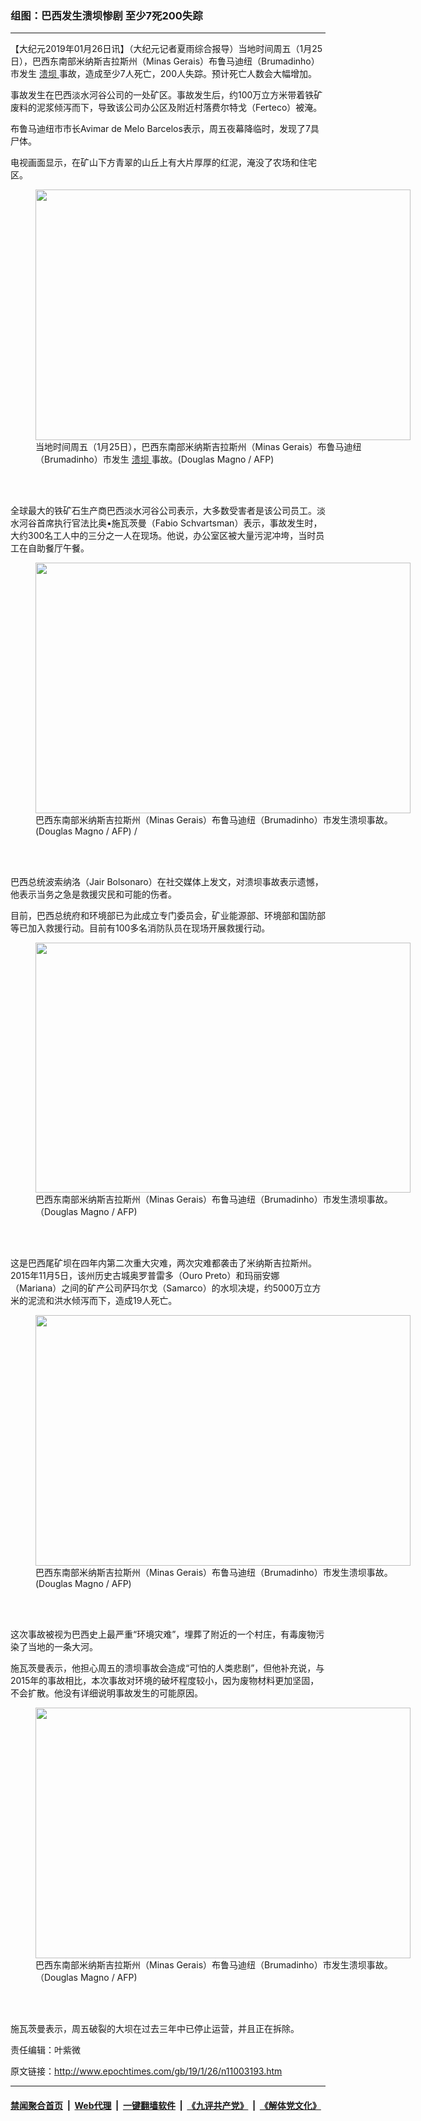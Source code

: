 ### 组图：巴西发生溃坝惨剧 至少7死200失踪
------------------------

<p>
 【大纪元2019年01月26日讯】（大纪元记者夏雨综合报导）当地时间周五（1月25日），巴西东南部米纳斯吉拉斯州（Minas Gerais）布鲁马迪纽（Brumadinho）市发生
 <a href="http://www.epochtimes.com/gb/tag/%E6%BA%83%E5%9D%9D.html">
  溃坝
 </a>
 事故，造成至少7人死亡，200人失踪。预计死亡人数会大幅增加。
</p>
<p>
 事故发生在巴西淡水河谷公司的一处矿区。事故发生后，约100万立方米带着铁矿废料的泥浆倾泻而下，导致该公司办公区及附近村落费尔特戈（Ferteco）被淹。
</p>
<p>
 布鲁马迪纽市市长Avimar de Melo Barcelos表示，周五夜幕降临时，发现了7具尸体。
</p>
<p>
 电视画面显示，在矿山下方青翠的山丘上有大片厚厚的红泥，淹没了农场和住宅区。
</p>
<figure class="wp-caption aligncenter" id="attachment_11003213" style="width: 600px">
 <a href="http://i.epochtimes.com/assets/uploads/2019/01/000_1CN7R5.jpg">
  <img alt="" class="size-large wp-image-11003213" height="401" src="http://i.epochtimes.com/assets/uploads/2019/01/000_1CN7R5-600x401.jpg" width="600"/>
 </a>
 <br/><figcaption class="wp-caption-text">
  当地时间周五（1月25日），巴西东南部米纳斯吉拉斯州（Minas Gerais）布鲁马迪纽（Brumadinho）市发生
  <a href="http://www.epochtimes.com/gb/tag/%E6%BA%83%E5%9D%9D.html">
   溃坝
  </a>
  事故。(Douglas Magno / AFP)
 </figcaption><br/>
</figure><br/>
<p>
 全球最大的铁矿石生产商巴西淡水河谷公司表示，大多数受害者是该公司员工。淡水河谷首席执行官法比奥•施瓦茨曼（Fabio Schvartsman）表示，事故发生时，大约300名工人中的三分之一人在现场。他说，办公室区被大量污泥冲垮，当时员工在自助餐厅午餐。
</p>
<figure class="wp-caption aligncenter" id="attachment_11003217" style="width: 600px">
 <a href="http://i.epochtimes.com/assets/uploads/2019/01/000_1CN804.jpg">
  <img alt="" class="size-large wp-image-11003217" height="401" src="http://i.epochtimes.com/assets/uploads/2019/01/000_1CN804-600x401.jpg" width="600"/>
 </a>
 <br/><figcaption class="wp-caption-text">
  巴西东南部米纳斯吉拉斯州（Minas Gerais）布鲁马迪纽（Brumadinho）市发生溃坝事故。(Douglas Magno / AFP) /
 </figcaption><br/>
</figure><br/>
<p>
 巴西总统波索纳洛（Jair Bolsonaro）在社交媒体上发文，对溃坝事故表示遗憾，他表示当务之急是救援灾民和可能的伤者。
</p>
<p>
 目前，巴西总统府和环境部已为此成立专门委员会，矿业能源部、环境部和国防部等已加入救援行动。目前有100多名消防队员在现场开展救援行动。
</p>
<figure class="wp-caption aligncenter" id="attachment_11003214" style="width: 600px">
 <a href="http://i.epochtimes.com/assets/uploads/2019/01/000_1CN7R8.jpg">
  <img alt="" class="size-large wp-image-11003214" height="400" src="http://i.epochtimes.com/assets/uploads/2019/01/000_1CN7R8-600x400.jpg" width="600"/>
 </a>
 <br/><figcaption class="wp-caption-text">
  巴西东南部米纳斯吉拉斯州（Minas Gerais）布鲁马迪纽（Brumadinho）市发生溃坝事故。（Douglas Magno / AFP)
 </figcaption><br/>
</figure><br/>
<p>
 这是巴西尾矿坝在四年内第二次重大灾难，两次灾难都袭击了米纳斯吉拉斯州。2015年11月5日，该州历史古城奥罗普雷多（Ouro Preto）和玛丽安娜（Mariana）之间的矿产公司萨玛尔戈（Samarco）的水坝决堤，约5000万立方米的泥流和洪水倾泻而下，造成19人死亡。
</p>
<figure class="wp-caption aligncenter" id="attachment_11003215" style="width: 600px">
 <a href="http://i.epochtimes.com/assets/uploads/2019/01/000_1CN8RN.jpg">
  <img alt="" class="size-large wp-image-11003215" height="401" src="http://i.epochtimes.com/assets/uploads/2019/01/000_1CN8RN-600x401.jpg" width="600"/>
 </a>
 <br/><figcaption class="wp-caption-text">
  巴西东南部米纳斯吉拉斯州（Minas Gerais）布鲁马迪纽（Brumadinho）市发生溃坝事故。(Douglas Magno / AFP)
 </figcaption><br/>
</figure><br/>
<p>
 这次事故被视为巴西史上最严重“环境灾难”，埋葬了附近的一个村庄，有毒废物污染了当地的一条大河。
</p>
<p>
 施瓦茨曼表示，他担心周五的溃坝事故会造成“可怕的人类悲剧”，但他补充说，与2015年的事故相比，本次事故对环境的破坏程度较小，因为废物材料更加坚固，不会扩散。他没有详细说明事故发生的可能原因。
</p>
<figure class="wp-caption aligncenter" id="attachment_11003216" style="width: 600px">
 <a href="http://i.epochtimes.com/assets/uploads/2019/01/000_1CN802.jpg">
  <img alt="" class="size-large wp-image-11003216" height="401" src="http://i.epochtimes.com/assets/uploads/2019/01/000_1CN802-600x401.jpg" width="600"/>
 </a>
 <br/><figcaption class="wp-caption-text">
  巴西东南部米纳斯吉拉斯州（Minas Gerais）布鲁马迪纽（Brumadinho）市发生溃坝事故。（Douglas Magno / AFP)
 </figcaption><br/>
</figure><br/>
<p>
 施瓦茨曼表示，周五破裂的大坝在过去三年中已停止运营，并且正在拆除。
</p>
<div class="video_fit_container">
</div>
<div class="video_fit_container">
</div>
<p>
 责任编辑：叶紫微
</p>

原文链接：http://www.epochtimes.com/gb/19/1/26/n11003193.htm


------------------------
#### [禁闻聚合首页](https://github.com/gfw-breaker/banned-news/blob/master/README.md) &nbsp;|&nbsp; [Web代理](https://github.com/gfw-breaker/open-proxy/blob/master/README.md) &nbsp;|&nbsp; [一键翻墙软件](https://github.com/gfw-breaker/nogfw/blob/master/README.md) &nbsp;|&nbsp; [《九评共产党》](https://github.com/gfw-breaker/9ping.md/blob/master/README.md#九评之一评共产党是什么) &nbsp;|&nbsp; [《解体党文化》](https://github.com/gfw-breaker/jtdwh.md/blob/master/README.md#绪论)
